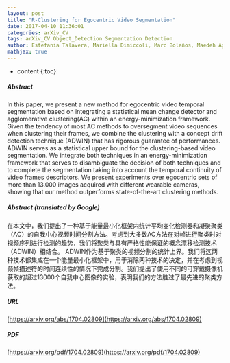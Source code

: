 ```yaml
---
layout: post
title: "R-Clustering for Egocentric Video Segmentation"
date: 2017-04-10 11:36:01
categories: arXiv_CV
tags: arXiv_CV Object_Detection Segmentation Detection
author: Estefania Talavera, Mariella Dimiccoli, Marc Bolaños, Maedeh Aghaei, Petia Radeva
mathjax: true
---
```


* content
{:toc}

##### Abstract
In this paper, we present a new method for egocentric video temporal segmentation based on integrating a statistical mean change detector and agglomerative clustering(AC) within an energy-minimization framework. Given the tendency of most AC methods to oversegment video sequences when clustering their frames, we combine the clustering with a concept drift detection technique (ADWIN) that has rigorous guarantee of performances. ADWIN serves as a statistical upper bound for the clustering-based video segmentation. We integrate both techniques in an energy-minimization framework that serves to disambiguate the decision of both techniques and to complete the segmentation taking into account the temporal continuity of video frames descriptors. We present experiments over egocentric sets of more than 13.000 images acquired with different wearable cameras, showing that our method outperforms state-of-the-art clustering methods.

##### Abstract (translated by Google)
在本文中，我们提出了一种基于能量最小化框架内统计平均变化检测器和凝聚聚类（AC）的自我中心视频时间分割方法。考虑到大多数AC方法在对帧进行聚类时对视频序列进行检测的趋势，我们将聚类与具有严格性能保证的概念漂移检测技术（ADWIN）相结合。 ADWIN作为基于聚类的视频分割的统计上界。我们将这两种技术都集成在一个能量最小化框架中，用于消除两种技术的决定，并在考虑到视频帧描述符的时间连续性的情况下完成分割。我们提出了使用不同的可穿戴摄像机获取的超过13000个自我中心图像的实验，表明我们的方法胜过了最先进的聚类方法。

##### URL
[https://arxiv.org/abs/1704.02809](https://arxiv.org/abs/1704.02809)

##### PDF
[https://arxiv.org/pdf/1704.02809](https://arxiv.org/pdf/1704.02809)

